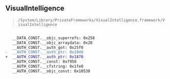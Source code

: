 ## VisualIntelligence

> `/System/Library/PrivateFrameworks/VisualIntelligence.framework/VisualIntelligence`

```diff

   __DATA_CONST.__objc_superrefs: 0x258
   __DATA_CONST.__objc_arraydata: 0x20
   __AUTH_CONST.__auth_got: 0x25f0
-  __AUTH_CONST.__auth_ptr: 0x1848
+  __AUTH_CONST.__auth_ptr: 0x1870
   __AUTH_CONST.__const: 0xf958
   __AUTH_CONST.__cfstring: 0x1fe0
   __AUTH_CONST.__objc_const: 0x10538

```
